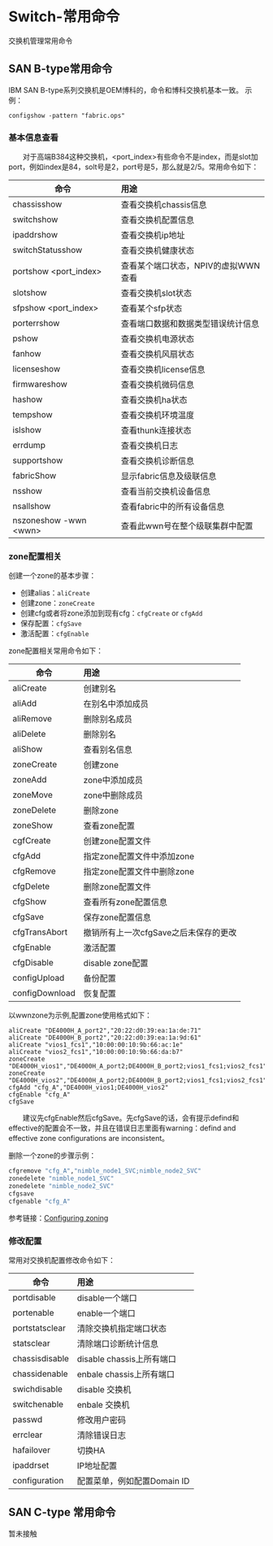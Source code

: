 # Switch-常用命令
交换机管理常用命令
## SAN B-type常用命令
IBM SAN B-type系列交换机是OEM博科的，命令和博科交换机基本一致。
示例：
```shell
configshow -pattern "fabric.ops"
```
### 基本信息查看
&#8195;&#8195;对于高端B384这种交换机，&#60;port_index&#62;有些命令不是index，而是slot加port，例如index是84，solt号是2，port号是5，那么就是2/5。常用命令如下：

命令|用途
---|:---
chassisshow|查看交换机chassis信息
switchshow|查看交换机配置信息
ipaddrshow|查看交换机ip地址
switchStatusshow|查看交换机健康状态
portshow &#60;port_index&#62;|查看某个端口状态，NPIV的虚拟WWN查看
slotshow|查看交换机slot状态
sfpshow &#60;port_index&#62;|查看某个sfp状态
porterrshow|查看端口数据和数据类型错误统计信息
pshow|查看交换机电源状态
fanhow|查看交换机风扇状态
licenseshow|查看交换机license信息
firmwareshow|查看交换机微码信息
hashow|查看交换机ha状态
tempshow|查看交换机环境温度
islshow|查看thunk连接状态
errdump|查看交换机日志
supportshow|查看交换机诊断信息
fabricShow|显示fabric信息及级联信息
nsshow|查看当前交换机设备信息
nsallshow|查看fabric中的所有设备信息
nszoneshow -wwn &#60;wwn&#62;|查看此wwn号在整个级联集群中配置

### zone配置相关
创建一个zone的基本步骤：
- 创建alias：`aliCreate`
- 创建zone：`zoneCreate`
- 创建cfg或者将zone添加到现有cfg：`cfgCreate` or `cfgAdd`
- 保存配置：`cfgSave`
- 激活配置：`cfgEnable`

zone配置相关常用命令如下：

命令|用途
---|:---
aliCreate|创建别名
aliAdd|在别名中添加成员
aliRemove|删除别名成员
aliDelete|删除别名
aliShow|查看别名信息
zoneCreate|创建zone
zoneAdd|zone中添加成员
zoneMove|zone中删除成员
zoneDelete|删除zone
zoneShow|查看zone配置
cgfCreate|创建zone配置文件
cfgAdd|指定zone配置文件中添加zone
cfgRemove|指定zone配置文件中删除zone
cfgDelete|删除zone配置文件
cfgShow|查看所有zone配置信息
cfgSave|保存zone配置信息
cfgTransAbort|撤销所有上一次cfgSave之后未保存的更改
cfgEnable|激活配置
cfgDisable|disable zone配置
configUpload|备份配置
configDownload|恢复配置

以wwnzone为示例,配置zone使用格式如下：
```shell
aliCreate "DE4000H_A_port2","20:22:d0:39:ea:1a:de:71"
aliCreate "DE4000H_B_port2","20:22:d0:39:ea:1a:9d:61"
aliCreate "vios1_fcs1","10:00:00:10:9b:66:ac:1e"
aliCreate "vios2_fcs1","10:00:00:10:9b:66:da:b7"
zoneCreate "DE4000H_vios1","DE4000H_A_port2;DE4000H_B_port2;vios1_fcs1;vios2_fcs1"
zoneCreate "DE4000H_vios2","DE4000H_A_port2;DE4000H_B_port2;vios1_fcs1;vios2_fcs1"
cfgAdd "cfg_A","DE4000H_vios1;DE4000H_vios2"
cfgEnable "cfg_A"
cfgSave
```     
&#8195;&#8195;建议先cfgEnable然后cfgSave。先cfgSave的话，会有提示defind和effective的配置会不一致，并且在错误日志里面有warning：defind and effective zone configurations are inconsistent。

删除一个zone的步骤示例：
```sh
cfgremove "cfg_A","nimble_node1_SVC;nimble_node2_SVC"
zonedelete "nimble_node1_SVC"
zonedelete "nimble_node2_SVC"
cfgsave
cfgenable "cfg_A"
```
参考链接：[Configuring zoning](https://www.ibm.com/docs/en/powervc/2.1.1?topic=storage-configuring-zoning)
### 修改配置
常用对交换机配置修改命令如下：

命令|用途
---|:---
portdisable|disable一个端口
portenable|enable一个端口
portstatsclear|清除交换机指定端口状态
statsclear|清除端口诊断统计信息
chassisdisable|disable chassis上所有端口
chassidenable|enbale chassis上所有端口
swichdisable|disable 交换机
switchenable|enbale 交换机
passwd|修改用户密码
errclear|清除错误日志
hafailover|切换HA
ipaddrset|IP地址配置
configuration|配置菜单，例如配置Domain ID

## SAN C-type 常用命令
暂未接触
